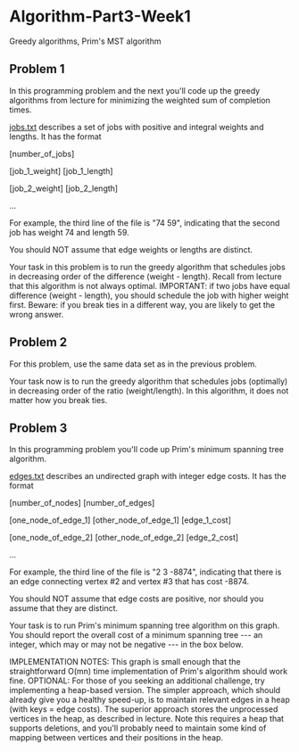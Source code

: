 # Algorithm-Part3-Week1
Greedy algorithms, Prim's MST algorithm

## Problem 1

In this programming problem and the next you'll code up the greedy algorithms from lecture for minimizing the weighted sum of 
completion times.

[jobs.txt](https://github.com/YuxingLiu/Algorithms-Coursera/blob/master/Part3-Week1/jobs.txt) describes a set of jobs with positive and 
integral weights and lengths. It has the format

[number_of_jobs]

[job_1_weight] [job_1_length]

[job_2_weight] [job_2_length]

...

For example, the third line of the file is "74 59", indicating that the second job has weight 74 and length 59.

You should NOT assume that edge weights or lengths are distinct.

Your task in this problem is to run the greedy algorithm that schedules jobs in decreasing order of the difference (weight - length). 
Recall from lecture that this algorithm is not always optimal. IMPORTANT: if two jobs have equal difference (weight - length), 
you should schedule the job with higher weight first. Beware: if you break ties in a different way, you are likely to get the 
wrong answer.


## Problem 2

For this problem, use the same data set as in the previous problem.

Your task now is to run the greedy algorithm that schedules jobs (optimally) in decreasing order of the ratio (weight/length). 
In this algorithm, it does not matter how you break ties.


## Problem 3

In this programming problem you'll code up Prim's minimum spanning tree algorithm.

[edges.txt](https://github.com/YuxingLiu/Algorithms-Coursera/blob/master/Part3-Week1/edges.txt) describes an undirected 
graph with integer edge costs. It has the format

[number_of_nodes] [number_of_edges]

[one_node_of_edge_1] [other_node_of_edge_1] [edge_1_cost]

[one_node_of_edge_2] [other_node_of_edge_2] [edge_2_cost]

...

For example, the third line of the file is "2 3 -8874", indicating that there is an edge connecting vertex #2 and 
vertex #3 that has cost -8874.

You should NOT assume that edge costs are positive, nor should you assume that they are distinct.

Your task is to run Prim's minimum spanning tree algorithm on this graph. You should report the overall cost of a minimum 
spanning tree --- an integer, which may or may not be negative --- in the box below.

IMPLEMENTATION NOTES: This graph is small enough that the straightforward O(mn) time implementation of Prim's algorithm 
should work fine. OPTIONAL: For those of you seeking an additional challenge, try implementing a heap-based version. 
The simpler approach, which should already give you a healthy speed-up, is to maintain relevant edges in a 
heap (with keys = edge costs). The superior approach stores the unprocessed vertices in the heap, as described in lecture. 
Note this requires a heap that supports deletions, and you'll probably need to maintain some kind of mapping between 
vertices and their positions in the heap.
